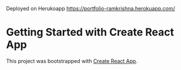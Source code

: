 
Deployed on Herukoapp  https://portfolio-ramkrishna.herokuapp.com/

# Getting Started with Create React App

This project was bootstrapped with [Create React App](https://github.com/facebook/create-react-app).
